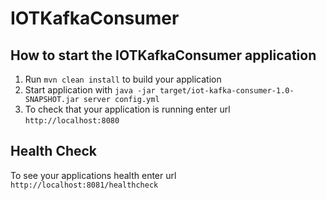 # IOTKafkaConsumer

How to start the IOTKafkaConsumer application
---

1. Run `mvn clean install` to build your application
1. Start application with `java -jar target/iot-kafka-consumer-1.0-SNAPSHOT.jar server config.yml`
1. To check that your application is running enter url `http://localhost:8080`

Health Check
---

To see your applications health enter url `http://localhost:8081/healthcheck`
